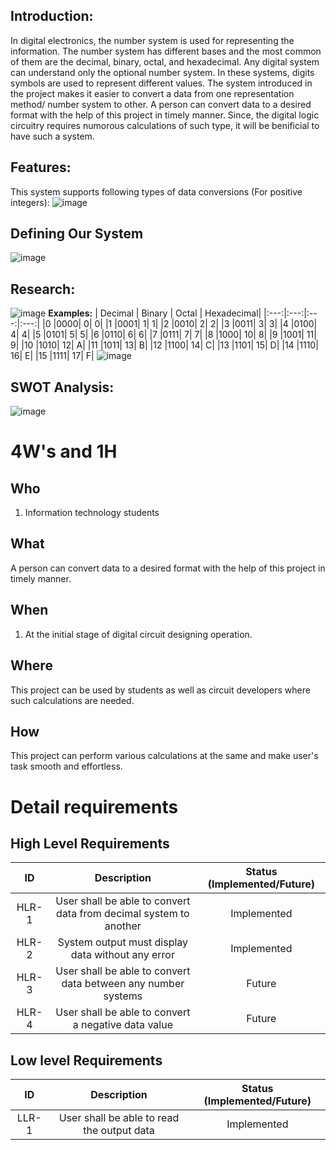 ## Introduction: 
  In digital electronics, the number system is used for representing the information. The number system has different bases and the most common of them are the decimal, binary, octal, and hexadecimal. Any digital system can understand only the optional number system. In these systems, digits symbols are used to represent different values. The system introduced in the project makes it easier to convert a data from one representation method/ number system to other. A person can convert data to a desired format with the help of this project in timely manner. Since, the digital logic circuitry requires numorous calculations of such type, it will be benificial to have such a system. 
## Features:
This system supports following types of data conversions (For positive integers): 
![image](https://user-images.githubusercontent.com/80566521/114318753-16e67380-9b2c-11eb-8b23-4bc4af3ca7fa.png)
## Defining Our System
![image](https://github.com/Madhuraaaaa/StepIn-Mini-project/blob/main/1_Requirements/SYSTEM_DEFINITION.png)
## Research:
![image](https://user-images.githubusercontent.com/80566521/114319584-bbb68000-9b2f-11eb-9044-67c8093a5842.png)
**Examples:**
| Decimal |	Binary | Octal	| Hexadecimal|
|:---:|:---:|:---:|:---:|
|0	|0000|	0|	0|
|1	|0001|	1|	1|
|2	|0010|	2|	2|
|3	|0011|	3| 3|
|4	|0100|	4| 4|
|5	|0101|	5| 5|
|6	|0110|	6| 6|
|7	|0111|	7|	7|
|8	|1000|	10|	8|
|9	|1001|	11|	9|
|10	|1010|	12|	A|
|11	|1011|	13|	B|
|12	|1100|	14|	C|
|13	|1101|	15|	D|
|14	|1110|	16|	E|
|15	|1111|	17|	F|
![image](https://github.com/Madhuraaaaa/StepIn-Mini-project/blob/main/1_Requirements/Table-Listing-Binary-Gray-BCD-Express-3-Coding-Decimal-Digits.jpg)
## SWOT Analysis: 
![image](https://github.com/Madhuraaaaa/StepIn-Mini-project/blob/main/1_Requirements/SWOT%20Analysis.png)
# 4W's and 1H
## Who
1. Information technology students
## What
A person can convert data to a desired format with the help of this project in timely manner.
## When
1. At the initial stage of digital circuit designing operation.
## Where
This project can be used by students as well as circuit developers where such calculations are needed.
## How
This project can perform various calculations at the same and make user's task smooth and effortless.
# Detail requirements
## High Level Requirements
| ID | Description | Status (Implemented/Future)|
|:---:|:---:|:---:|
|HLR-1| User shall be able to convert data from decimal system to another |Implemented|
|HLR-2| System output must display data without any error |Implemented|
|HLR-3| User shall be able to convert data between any number systems|Future|
|HLR-4| User shall be able to convert a negative data value|Future|
##  Low level Requirements
| ID | Description | Status (Implemented/Future)|
|:---:|:---:|:---:|
|LLR-1|User shall be able to read the output data|Implemented| 
